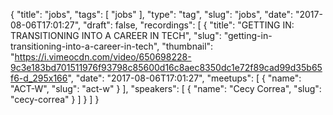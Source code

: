 {
  "title": "jobs",
  "tags": [
    "jobs"
  ],
  "type": "tag",
  "slug": "jobs",
  "date": "2017-08-06T17:01:27",
  "draft": false,
  "recordings": [
    {
      "title": "GETTING IN: TRANSITIONING INTO A CAREER IN TECH",
      "slug": "getting-in-transitioning-into-a-career-in-tech",
      "thumbnail": "https://i.vimeocdn.com/video/650698228-9c3e183bd701511976f93798c85600d16c8aec8350dc1e72f89cad99d35b65f6-d_295x166",
      "date": "2017-08-06T17:01:27",
      "meetups": [
        {
          "name": "ACT-W",
          "slug": "act-w"
        }
      ],
      "speakers": [
        {
          "name": "Cecy Correa",
          "slug": "cecy-correa"
        }
      ]
    }
  ]
}